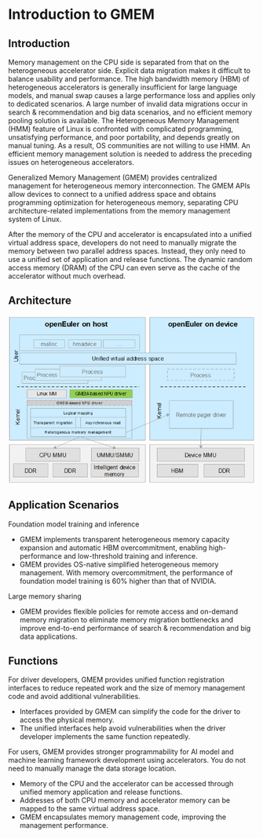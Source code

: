 # Introduction to GMEM

## Introduction

Memory management on the CPU side is separated from that on the heterogeneous accelerator side. Explicit data migration makes it difficult to balance usability and performance. The high bandwidth memory (HBM) of heterogeneous accelerators is generally insufficient for large language models, and manual swap causes a large performance loss and applies only to dedicated scenarios. A large number of invalid data migrations occur in search & recommendation and big data scenarios, and no efficient memory pooling solution is available. The Heterogeneous Memory Management (HMM) feature of Linux is confronted with complicated programming, unsatisfying performance, and poor portability, and depends greatly on manual tuning. As a result, OS communities are not willing to use HMM. An efficient memory management solution is needed to address the preceding issues on heterogeneous accelerators.

Generalized Memory Management (GMEM) provides centralized management for heterogeneous memory interconnection. The GMEM APIs allow devices to connect to a unified address space and obtains programming optimization for heterogeneous memory, separating CPU architecture-related implementations from the memory management system of Linux.

After the memory of the CPU and accelerator is encapsulated into a unified virtual address space, developers do not need to manually migrate the memory between two parallel address spaces. Instead, they only need to use a unified set of application and release functions. The dynamic random access memory (DRAM) of the CPU can even serve as the cache of the accelerator without much overhead.

## Architecture

![GMEM-architecture.png](images/GMEM_architecture.png) 

## Application Scenarios

Foundation model training and inference

* GMEM implements transparent heterogeneous memory capacity expansion and automatic HBM overcommitment, enabling high-performance and low-threshold training and inference.
* GMEM provides OS-native simplified heterogeneous memory management. With memory overcommitment, the performance of foundation model training is 60% higher than that of NVIDIA.

Large memory sharing

* GMEM provides flexible policies for remote access and on-demand memory migration to eliminate memory migration bottlenecks and improve end-to-end performance of search & recommendation and big data applications.

## Functions

For driver developers, GMEM provides unified function registration interfaces to reduce repeated work and the size of memory management code and avoid additional vulnerabilities. 

* Interfaces provided by GMEM can simplify the code for the driver to access the physical memory.
* The unified interfaces help avoid vulnerabilities when the driver developer implements the same function repeatedly.

For users, GMEM provides stronger programmability for AI model and machine learning framework development using accelerators. You do not need to manually manage the data storage location.

* Memory of the CPU and the accelerator can be accessed through unified memory application and release functions.
* Addresses of both CPU memory and accelerator memory can be mapped to the same virtual address space.
* GMEM encapsulates memory management code, improving the management performance.
